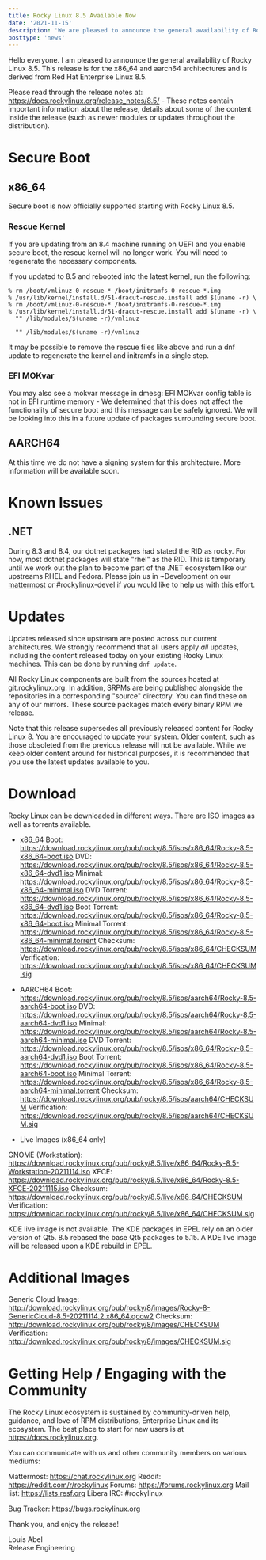 ```yaml
---
title: Rocky Linux 8.5 Available Now
date: '2021-11-15'
description: 'We are pleased to announce the general availability of Rocky Linux 8.5. Read to learn more!'
posttype: 'news'
---
```


Hello everyone. I am pleased to announce the general availability of Rocky Linux 8.5. This release is for the x86_64 and aarch64 architectures and is derived from Red Hat Enterprise Linux 8.5.

Please read through the release notes at: https://docs.rockylinux.org/release_notes/8.5/ - These notes contain important information about the release, details about some of the content inside the release (such as newer modules or updates throughout the distribution).

# Secure Boot

## x86_64

Secure boot is now officially supported starting with Rocky Linux 8.5.

### Rescue Kernel

If you are updating from an 8.4 machine running on UEFI and you enable secure boot, the rescue kernel will no longer work. You will need to regenerate the necessary components.

If you updated to 8.5 and rebooted into the latest kernel, run the following:

```
% rm /boot/vmlinuz-0-rescue-* /boot/initramfs-0-rescue-*.img
% /usr/lib/kernel/install.d/51-dracut-rescue.install add $(uname -r) \
% rm /boot/vmlinuz-0-rescue-* /boot/initramfs-0-rescue-*.img
% /usr/lib/kernel/install.d/51-dracut-rescue.install add $(uname -r) \
  "" /lib/modules/$(uname -r)/vmlinuz

  "" /lib/modules/$(uname -r)/vmlinuz
```

It may be possible to remove the rescue files like above and run a dnf update to regenerate the kernel and initramfs in a single step.

### EFI MOKvar

You may also see a mokvar message in dmesg: EFI MOKvar config table is not in EFI runtime memory - We determined that this does not affect the functionality of secure boot and this message can be safely ignored. We will be looking into this in a future update of packages surrounding secure boot.

## AARCH64

At this time we do not have a signing system for this architecture. More information will be available soon.

# Known Issues

## .NET

During 8.3 and 8.4, our dotnet packages had stated the RID as rocky. For now, most dotnet packages will state "rhel" as the RID. This is temporary until we work out the plan to become part of the .NET ecosystem like our upstreams RHEL and Fedora. Please join us in ~Development on our [mattermost](https://chat.rockylinux.org) or #rockylinux-devel if you would like to help us with this effort.

# Updates

Updates released since upstream are posted across our current architectures. We strongly recommend that all users apply _all_ updates, including the content released today on your existing Rocky Linux machines. This can be done by running `dnf update`.

All Rocky Linux components are built from the sources hosted at git.rockylinux.org. In addition, SRPMs are being published alongside the repositories in a corresponding "source" directory. You can find these on any of our mirrors. These source packages match every binary RPM we release.

Note that this release supersedes all previously released content for Rocky Linux 8. You are encouraged to update your system. Older content, such as those obsoleted from the previous release will not be available. While we keep older content around for historical purposes, it is recommended that you use the latest updates available to you.

# Download

Rocky Linux can be downloaded in different ways. There are ISO images as well as torrents available.

- x86_64
  Boot: https://download.rockylinux.org/pub/rocky/8.5/isos/x86_64/Rocky-8.5-x86_64-boot.iso
  DVD: https://download.rockylinux.org/pub/rocky/8.5/isos/x86_64/Rocky-8.5-x86_64-dvd1.iso
  Minimal: https://download.rockylinux.org/pub/rocky/8.5/isos/x86_64/Rocky-8.5-x86_64-minimal.iso
  DVD Torrent: https://download.rockylinux.org/pub/rocky/8.5/isos/x86_64/Rocky-8.5-x86_64-dvd1.iso
  Boot Torrent: https://download.rockylinux.org/pub/rocky/8.5/isos/x86_64/Rocky-8.5-x86_64-boot.iso
  Minimal Torrent: https://download.rockylinux.org/pub/rocky/8.5/isos/x86_64/Rocky-8.5-x86_64-minimal.torrent
  Checksum: https://download.rockylinux.org/pub/rocky/8.5/isos/x86_64/CHECKSUM
  Verification: https://download.rockylinux.org/pub/rocky/8.5/isos/x86_64/CHECKSUM.sig

- AARCH64
  Boot: https://download.rockylinux.org/pub/rocky/8.5/isos/aarch64/Rocky-8.5-aarch64-boot.iso
  DVD: https://download.rockylinux.org/pub/rocky/8.5/isos/aarch64/Rocky-8.5-aarch64-dvd1.iso
  Minimal: https://download.rockylinux.org/pub/rocky/8.5/isos/aarch64/Rocky-8.5-aarch64-minimal.iso
  DVD Torrent: https://download.rockylinux.org/pub/rocky/8.5/isos/x86_64/Rocky-8.5-aarch64-dvd1.iso
  Boot Torrent: https://download.rockylinux.org/pub/rocky/8.5/isos/x86_64/Rocky-8.5-aarch64-boot.iso
  Minimal Torrent: https://download.rockylinux.org/pub/rocky/8.5/isos/x86_64/Rocky-8.5-aarch64-minimal.torrent
  Checksum: https://download.rockylinux.org/pub/rocky/8.5/isos/aarch64/CHECKSUM
  Verification: https://download.rockylinux.org/pub/rocky/8.5/isos/aarch64/CHECKSUM.sig

- Live Images (x86_64 only)

GNOME (Workstation): https://download.rockylinux.org/pub/rocky/8.5/live/x86_64/Rocky-8.5-Workstation-20211114.iso
XFCE: https://download.rockylinux.org/pub/rocky/8.5/live/x86_64/Rocky-8.5-XFCE-20211115.iso
Checksum: https://download.rockylinux.org/pub/rocky/8.5/live/x86_64/CHECKSUM
Verification: https://download.rockylinux.org/pub/rocky/8.5/live/x86_64/CHECKSUM.sig

KDE live image is not available. The KDE packages in EPEL rely on an older
version of Qt5. 8.5 rebased the base Qt5 packages to 5.15. A KDE live image will
be released upon a KDE rebuild in EPEL.

# Additional Images

Generic Cloud Image: http://download.rockylinux.org/pub/rocky/8/images/Rocky-8-GenericCloud-8.5-20211114.2.x86_64.qcow2
Checksum: http://download.rockylinux.org/pub/rocky/8/images/CHECKSUM
Verification: http://download.rockylinux.org/pub/rocky/8/images/CHECKSUM.sig

# Getting Help / Engaging with the Community

The Rocky Linux ecosystem is sustained by community-driven help, guidance, and love of RPM distributions, Enterprise Linux and its ecosystem. The best place to start for new users is at https://docs.rockylinux.org.

You can communicate with us and other community members on various mediums:

Mattermost: https://chat.rockylinux.org
Reddit: https://reddit.com/r/rockylinux
Forums: https://forums.rockylinux.org
Mail list: https://lists.resf.org
Libera IRC: #rockylinux

Bug Tracker: https://bugs.rockylinux.org

Thank you, and enjoy the release!

Louis Abel<br>
Release Engineering

